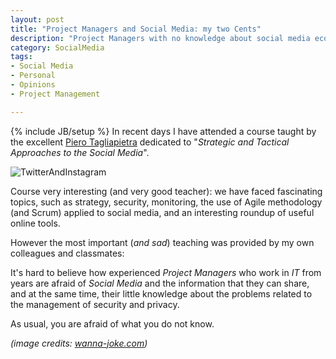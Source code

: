 ```yaml
---
layout: post
title: "Project Managers and Social Media: my two Cents"
description: "Project Managers with no knowledge about social media ecosystem"
category: SocialMedia
tags: 
- Social Media
- Personal
- Opinions
- Project Management

---
```

{% include JB/setup %}
In recent days I have attended a course taught by the excellent [Piero Tagliapietra](http://www.piero.tagliapietra.net/) dedicated to "*Strategic and Tactical Approaches to the Social Media*".

![TwitterAndInstagram](http://wanna-joke.com/wp-content/uploads/2013/08/funny-pictures-some-truth-about-social-networks.jpg)
<!-- more -->

Course very interesting (and very  good teacher): we have faced fascinating topics, such as strategy, security, monitoring, the use of Agile methodology (and Scrum) applied to social media, and an interesting roundup of useful online tools.

However the most important (_and sad_) teaching was provided by my own colleagues and classmates:

It's hard to believe how experienced *Project Managers* who work in *IT* from years are afraid of *Social Media* and the information that they can share, and at the same time, their little knowledge about the problems related to the management of security and privacy. 

As usual, you are afraid of what you do not know.

*(image credits: [wanna-joke.com](http://wanna-joke.com/truth-about-some-social-networks/))*
